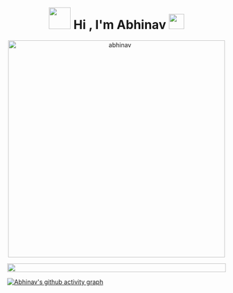 <h1 align="center"><picture><img src = "https://user-images.githubusercontent.com/65658829/234834637-2b18ab99-719a-426b-85ef-a9ef801d8f9c.gif" width = 50px></picture><b> Hi , I'm Abhinav </b><img src="https://media.giphy.com/media/hvRJCLFzcasrR4ia7z/giphy.gif" width="35"></h1>
<!---
abhinavmalhotra01/abhinavmalhotra01 is a ✨ special ✨ repository because its `README.md` (this file) appears on your GitHub profile.
You can click the Preview link to take a look at your changes.
--->
<p align ="center">     
    <img width="500"  src="https://github-readme-streak-stats.herokuapp.com/?user=abhinavmalhotra01&theme=github-dark-blue" alt="abhinav" />    
</p>

<img src="https://i.imgur.com/dBaSKWF.gif" height="20" width="100%">
  
[![Abhinav's github activity graph](https://github-readme-activity-graph.cyclic.app/graph?username=abhinavmalhotra01&theme=react-dark&include_all_commits=true&count_private=true)](https://github.com/ashutosh00710/github-readme-activity-graph)
